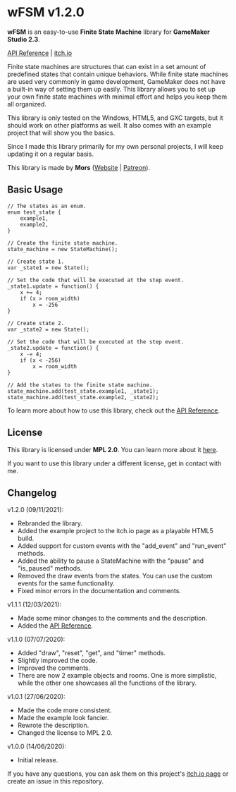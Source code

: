 # wFSM v1.2.0

**wFSM** is an easy-to-use **Finite State Machine** library for **GameMaker Studio 2.3**.

[API Reference](https://github.com/MorsGames/wFSM/wiki) | [itch.io](https://mors-games.itch.io/wFSM)

Finite state machines are structures that can exist in a set amount of predefined states that contain unique behaviors. While finite state machines are used very commonly in game development, GameMaker does not have a built-in way of setting them up easily. This library allows you to set up your own finite state machines with minimal effort and helps you keep them all organized.

This library is only tested on the Windows, HTML5, and GXC targets, but it should work on other platforms as well. It also comes with an example project that will show you the basics.

Since I made this library primarily for my own personal projects, I will keep updating it on a regular basis.

This library is made by **Mors** ([Website](http://mors-games.com) | [Patreon](https://www.patreon.com/MorsGames)).


## Basic Usage

```gml
// The states as an enum.
enum test_state {
	example1,
	example2,
}

// Create the finite state machine.
state_machine = new StateMachine();

// Create state 1.
var _state1 = new State();

// Set the code that will be executed at the step event.
_state1.update = function() {
	x += 4;
	if (x > room_width)
		x = -256
}

// Create state 2.
var _state2 = new State();

// Set the code that will be executed at the step event.
_state2.update = function() {
	x -= 4;
	if (x < -256)
		x = room_width
}

// Add the states to the finite state machine.
state_machine.add(test_state.example1, _state1);
state_machine.add(test_state.example2, _state2);
```

To learn more about how to use this library, check out the [API Reference](https://github.com/MorsGames/wFSM/wiki).


## License
This library is licensed under **MPL 2.0**. You can learn more about it [here](https://www.mozilla.org/en-US/MPL/2.0/FAQ/).

If you want to use this library under a different license, get in contact with me.


## Changelog
v1.2.0 (09/11/2021):
- Rebranded the library.
- Added the example project to the itch.io page as a playable HTML5 build.
- Added support for custom events with the "add_event" and "run_event" methods.
- Added the ability to pause a StateMachine with the "pause" and "is_paused" methods.
- Removed the draw events from the states. You can use the custom events for the same functionality.
- Fixed minor errors in the documentation and comments.

v1.1.1 (12/03/2021):
- Made some minor changes to the comments and the description.
- Added the [API Reference](https://github.com/MorsGames/wFSM/wiki).

v1.1.0 (07/07/2020):
- Added "draw", "reset", "get", and "timer" methods.
- Slightly improved the code.
- Improved the comments.
- There are now 2 example objects and rooms. One is more simplistic, while the other one showcases all the functions of the library.

v1.0.1 (27/06/2020):
- Made the code more consistent.
- Made the example look fancier.
- Rewrote the description.
- Changed the license to MPL 2.0.

v1.0.0 (14/06/2020):
- Initial release.

If you have any questions, you can ask them on this project's [itch.io page](https://mors-games.itch.io/wFSM) or create an issue in this repository.
